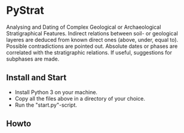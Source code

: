 # PyStrat
Analysing and Dating of Complex Geological or Archaeological Stratigraphical Features. Indirect relations between soil- or geological layeres are deduced from known direct ones (above, under, equal to). Possible contradictions are pointed out. Absolute dates or phases are correlated with the stratigraphic relations. If useful, suggestions for subphases are made.

## Install and Start
- Install Python 3 on your machine.
- Copy all the files above in a directory of your choice.
- Run the "start.py"-script.

## Howto
